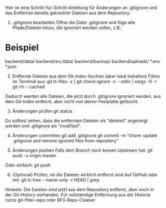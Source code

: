 Hier ist eine Schritt-für-Schritt-Anleitung für Änderungen an .gitignore und das Entfernen bereits getrackter Dateien aus dem Repository:


1. .gitignore bearbeiten
Öffne die Datei .gitignore und füge alle Pfade/Dateien hinzu, die ignoriert werden sollen, z.B.:
# Beispiel
backend/data/
backend/src/data/
backend/backup/
backend/uploads/
*.env
*.json

2. Entfernte Dateien aus dem Git-Index löschen (aber lokal behalten)
Führe im Terminal aus:
git ls-files -z | git check-ignore -z --stdin | xargs -0 -r git rm --cached

Dadurch werden alle Dateien, die jetzt durch .gitignore ignoriert werden, aus dem Git-Index entfernt, aber nicht von deiner Festplatte gelöscht.

3. Änderungen prüfen
git status

Du solltest sehen, dass die entfernten Dateien als "deleted" angezeigt werden und .gitignore als "modified".

4. Änderungen committen
git add .gitignore
git commit -m "chore: update .gitignore and remove ignored files from repository"

5. Änderungen pushen
Falls dein Branch noch keinen Upstream hat:
git push -u origin master

Oder einfach:
git push

6. (Optional) Prüfen, ob die Dateien wirklich entfernt sind
Auf GitHub oder mit:
git ls-tree --name-only -r HEAD | grep <Dateiname oder Ordner>

Hinweis:
Die Dateien sind jetzt aus dem Repository entfernt, aber noch in der Git-History vorhanden.
Für vollständige Entfernung aus der Historie nutze git-filter-repo oder BFG Repo-Cleaner.